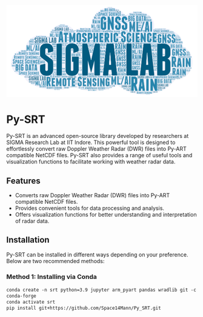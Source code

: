 ![SIGMA](SIGMA.png)


# Py-SRT

Py-SRT is an advanced open-source library developed by researchers at SIGMA Research Lab at IIT Indore. This powerful tool is designed to effortlessly convert raw Doppler Weather Radar (DWR) files into Py-ART compatible NetCDF files. Py-SRT also provides a range of useful tools and visualization functions to facilitate working with weather radar data.

## Features

- Converts raw Doppler Weather Radar (DWR) files into Py-ART compatible NetCDF files.
- Provides convenient tools for data processing and analysis.
- Offers visualization functions for better understanding and interpretation of radar data.

## Installation

Py-SRT can be installed in different ways depending on your preference. Below are two recommended methods:

### Method 1: Installing via Conda

```shell
conda create -n srt python=3.9 jupyter arm_pyart pandas wradlib git -c conda-forge
conda activate srt
pip install git+https://github.com/Space14Mann/Py_SRT.git


